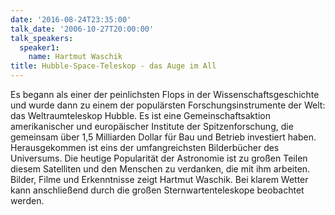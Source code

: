```yaml
---
date: '2016-08-24T23:35:00'
talk_date: '2006-10-27T20:00:00'
talk_speakers:
  speaker1:
    name: Hartmut Waschik
title: Hubble-Space-Teleskop - das Auge im All
---
```

Es begann als einer der peinlichsten Flops in der Wissenschaftsgeschichte und wurde dann zu einem der populärsten Forschungsinstrumente der Welt: das Weltraumteleskop Hubble.
Es ist eine Gemeinschaftsaktion amerikanischer und europäischer Institute der
Spitzenforschung, die gemeinsam über 1,5 Milliarden Dollar für Bau und Betrieb investiert haben. Herausgekommen ist eins der umfangreichsten Bilderbücher des Universums. Die heutige Popularität der Astronomie ist zu großen Teilen diesem Satelliten und den Menschen zu verdanken, die mit ihm arbeiten. Bilder, Filme und Erkenntnisse zeigt Hartmut Waschik.
Bei klarem Wetter kann anschließend durch die großen Sternwartenteleskope beobachtet werden.